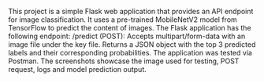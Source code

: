 This project is a simple Flask web application that provides an API endpoint for image classification.
It uses a pre-trained MobileNetV2 model from TensorFlow to predict the content of images.
The Flask application has the following endpoint:
/predict (POST): Accepts multipart/form-data with an image file under the key file. Returns a JSON object with the top 3 predicted labels and their corresponding probabilities.
The application was tested via Postman.
The screenshots showcase the image used for testing, POST request, logs and model prediction output.
